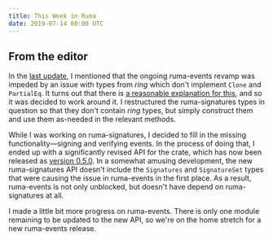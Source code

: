 ```yaml
---
title: This Week in Ruma
date: 2019-07-14 00:00 UTC
---
```


## From the editor

In the [last update](/news/this-week-in-ruma-2019-07-07/), I mentioned that the ongoing ruma-events revamp was impeded by an issue with types from *ring* which don't implement `Clone` and `PartialEq`.
It turns out that there is [a reasonable explanation for this](https://github.com/briansmith/ring/pull/727), and so it was decided to work around it.
I restructured the ruma-signatures types in question so that they don't contain *ring* types, but simply construct them and use them as-needed in the relevant methods.

While I was working on ruma-signatures, I decided to fill in the missing functionality—signing and verifying events.
In the process of doing that, I ended up with a significantly revised API for the crate, which has now been released as [version 0.5.0](https://github.com/ruma/ruma-signatures/releases/tag/0.5.0).
In a somewhat amusing development, the new ruma-signatures API doesn't include the `Signatures` and `SignatureSet` types that were causing the issue in ruma-events in the first place.
As a result, ruma-events is not only unblocked, but doesn't have depend on ruma-signatures at all.

I made a little bit more progress on ruma-events.
There is only one module remaining to be updated to the new API, so we're on the home stretch for a new ruma-events release.
